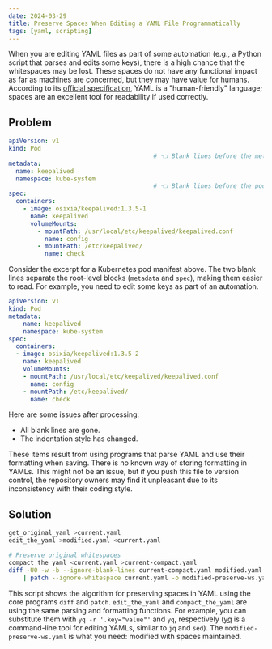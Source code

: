 ```yaml
---
date: 2024-03-29
title: Preserve Spaces When Editing a YAML File Programmatically
tags: [yaml, scripting]
---
```


When you are editing YAML files as part of some automation (e.g., a Python script that parses and edits some keys),
there is a high chance that the whitespaces may be lost. These spaces do not have any functional impact as far as
machines are concerned, but they may have value for humans. According to its [official specification](https://yaml.org),
YAML is a "human-friendly" language; spaces are an excellent tool for readability if used correctly.

## Problem

```yaml
apiVersion: v1
kind: Pod
                                        # 👈 Blank lines before the metadata
metadata:
  name: keepalived
  namespace: kube-system
                                        # 👈 Blank lines before the pod spec
spec:
  containers:
    - image: osixia/keepalived:1.3.5-1
      name: keepalived
      volumeMounts:
        - mountPath: /usr/local/etc/keepalived/keepalived.conf
          name: config
        - mountPath: /etc/keepalived/
          name: check
```

Consider the excerpt for a Kubernetes pod manifest above. The two blank lines separate the root-level blocks
(`metadata` and `spec`), making them easier to read. For example, you need to edit some keys as part of an automation.

```yaml
apiVersion: v1
kind: Pod
metadata:
    name: keepalived
    namespace: kube-system
spec:
  containers:
  - image: osixia/keepalived:1.3.5-2
    name: keepalived
    volumeMounts:
    - mountPath: /usr/local/etc/keepalived/keepalived.conf
      name: config
    - mountPath: /etc/keepalived/
      name: check
```

Here are some issues after processing:

- All blank lines are gone.
- The indentation style has changed.

These items result from using programs that parse YAML and use their formatting when saving.
There is no known way of storing formatting in YAMLs. This might not be an issue, but if you push this
file to version control, the repository owners may find it unpleasant due to its inconsistency with their coding style.

## Solution

```sh
get_original_yaml >current.yaml
edit_the_yaml >modified.yaml <current.yaml

# Preserve original whitespaces
compact_the_yaml <current.yaml >current-compact.yaml
diff -U0 -w -b --ignore-blank-lines current-compact.yaml modified.yaml \
    | patch --ignore-whitespace current.yaml -o modified-preserve-ws.yaml
```

This script shows the algorithm for preserving spaces in YAML using the core programs `diff` and `patch`.
`edit_the_yaml` and `compact_the_yaml` are using the same parsing and formatting functions. For example,
you can substitute them with `yq -r '.key="value"'` and `yq`, respectively
([yq](https://mikefarah.gitbook.io/yq) is a command-line tool for editing YAMLs, similar to `jq` and `sed`).
The `modified-preserve-ws.yaml` is what you need: modified with spaces maintained.
